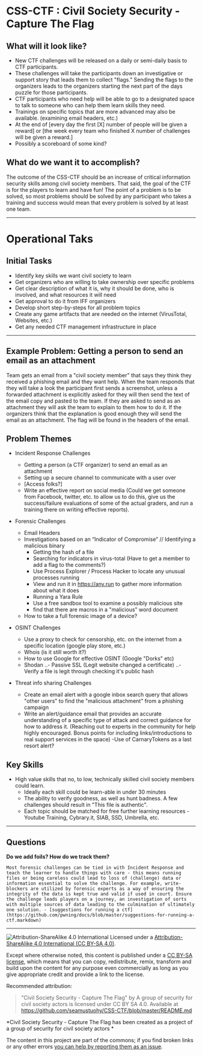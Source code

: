 # CSS-CTF : Civil Society Security - Capture The Flag

## What will it look like?

- New CTF challenges will be released on a daily or semi-daily basis to CTF participants.
- These challenges will take the participants down an investigative or support story that leads them to collect "flags." Sending the flags to the organizers leads to the organizers starting the next part of the days puzzle for those participants.
- CTF participants who need help will be able to go to a designated space to talk to someone who can help them learn skills they need.
- Trainings on specific topics that are more advanced may also be available. (examining email headers, etc.)
- At the end of [every day the first [X] number of people will be given a reward] or [the week every team who finished X number of challenges will be given a reward.]
- Possibly a scoreboard of some kind?

## What do we want it to accomplish?

The outcome of the CSS-CTF should be an increase of critical information security skills among civil society members. That said, the goal of the CTF is for the players to learn and have fun! The point of a problem is to be solved, so most problems should be solved by any participant who takes a training and success would mean that every problem is solved by at least one team.


----

# Operational Taks

## Initial Tasks

* Identify key skills we want civil society to learn
* Get organizers who are willing to take ownership over specific problems
* Get clear description of what it is, why it should be done, who is involved, and what resources it will need
* Get approval to do it from IFF organizers
* Develop short step-by-steps for all problem topics
* Create any game artifacts that are needed on the internet (VirusTotal, Websites, etc.)
* Get any needed CTF management infrastructure in place

----

## Example Problem: Getting a person to send an email as an attachment

Team gets an email from a "civil society member" that says they think they received a phishing email and they want help. When the team responds that they will take a look the participant first sends a screenshot, unless a forwarded attachment is explicitly asked for they will then send the text of the email copy and pasted to the team. If they are asked to send as an attachment they will ask the team to explain to them how to do it. If the organizers think that the explanation is good enough they will send the email as an attachment. The flag will be found in the headers of the email.


## Problem Themes

- Incident Response Challenges
  - Getting a person (a CTF organizer) to send an email as an attachment
  - Setting up a secure channel to communicate with a user over
  - [Access folks?]
  - Write an effective report on social media (Could we get someone from Facebook, twitter, etc. to allow us to do this, give us the success/failure evaluations of some of the actual graders, and run a training there on writing effective reports).

- Forensic Challenges
  - Email Headers
  - Investigations based on an “Indicator of Compromise” // Identifying a malicious binary
    - Getting the hash of a file
    - Searching for indicators in virus-total (Have to get a member to add a flag to the comments?)
    - Use Process Explorer / Process Hacker to locate any unusual processes running
    - View and run it in https://any.run to gather more information about what it does
    - Running a Yara Rule
    - Use a free sandbox tool to examine a possibly malicious site
    - find that there are macros in a "malicious" word document
  - How to take a full forensic image of a device?
    

- OSINT Challenges
  - Use a proxy to check for censorship, etc. on the internet from a specific location (google play store, etc.)
  - Whois (is it still worth it?)
  - How to use Google for effective OSINT (Google "Dorks" etc) 
  - Shodan
..- Passive SSL (Legit website changed a certificate)
..- Verify a file is legit through checking it's public hash

- Threat info sharing Challenges
  - Create an email alert with a google inbox search query that allows "other users" to find the "malicious attachment" from a phishing campaign
  - Write an alert/guidance email that provides an accurate understanding of a specific type of attack and correct guidance for how to address it. (Reaching out to experts in the community for help highly encouraged. Bonus points for including links/introductions to real support services in the space)
  -Use of CarnaryTokens as a last resort alert?


## Key Skills

- High value skills that no, to low, technically skilled civil society members could learn.
  - Ideally each skill could be learn-able in under 30 minutes
  - The ability to verify goodness, as well as hunt badness. A few challenges should result in "This file is authentic".
  - Each topic should be matched for free further learning resources - Youtube Training, Cybrary.it, SIAB, SSD, Umbrella, etc.

----

## Questions

**Do we add foils? How do we track them?**

    Most forensic challenges can be tied in with Incident Response and teach the learner to handle things with care - this means running files or being careless could lead to loss of (challenge) data or information essential to solve the challenge. For example, write-blockers are utilized by forensic experts as a way of ensuring the integrity of the data is kept true and valid if used in court. Ensure the challenge leads players on a journey, an investigation of sorts with multiple sources of data leading to the culmination of ultimately one solution. - [suggestions for running a ctf](https://github.com/pwning/docs/blob/master/suggestions-for-running-a-ctf.markdown)



----

![Attribution-ShareAlike 4.0 International](https://licensebuttons.net/l/by-sa/3.0/88x31.png "(CC BY-SA 4.0)")
Licensed under a [Attribution-ShareAlike 4.0 International (CC BY-SA 4.0)](https://creativecommons.org/licenses/by-sa/4.0/).

Except where otherwise noted, this content is published under a [CC BY-SA license](https://creativecommons.org/licenses/by-sa/4.0/), which means that you can copy, redistribute, remix, transform and build upon the content for any purpose even commercially as long as you give appropriate credit and provide a link to the license.

Recommended attribution:

> "Civil Society Security - Capture The Flag" by A group of security for civil society actors is licensed under CC BY SA 4.0. Available at
> https://github.com/seamustuohy/CSS-CTF/blob/master/README.md

*Civil Society Security - Capture The Flag has been created as a project of a group of security for civil society actors *

The content in this project are part of the commons; if you find broken links or any other errors  [you can help by reporting them as an issue](https://github.com/seamustuohy/CSS-CTF/issues).
